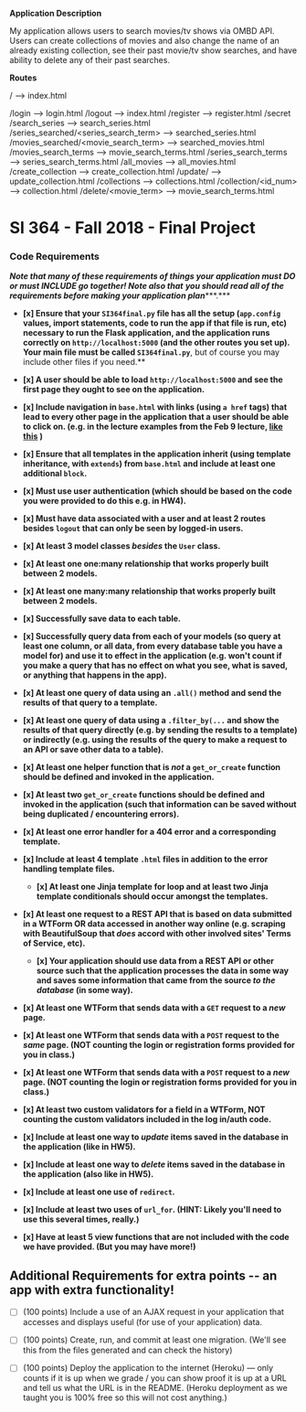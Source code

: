 **Application Description**

My application allows users to search movies/tv shows via OMBD API. Users can create collections of movies and also change the name of an already existing collection, see their past movie/tv show searches, and have ability to delete any of their past searches.

**Routes**

/ --> index.html

/login --> login.html
/logout --> index.html
/register --> register.html
/secret
/search_series —> search_series.html
/series_searched/<series_search_term> —> searched_series.html
/movies_searched/<movie_search_term> —> searched_movies.html
/movies_search_terms —> movie_search_terms.html
/series_search_terms —> series_search_terms.html
/all_movies —> all_movies.html
/create_collection —> create_collection.html
/update/<id> —> update_collection.html
/collections —> collections.html
/collection/<id_num> —> collection.html
/delete/<movie_term> —> movie_search_terms.html 


# SI 364 - Fall 2018 - Final Project

### **Code Requirements**
***Note that many of these requirements of things your application must DO or must INCLUDE go together! Note also that*** ***you should read all of the requirements before making your application plan******.***

- **[x] Ensure that your `SI364final.py` file has all the setup (`app.config` values, import statements, code to run the app if that file is run, etc) necessary to run the Flask application, and the application runs correctly on `http://localhost:5000` (and the other routes you set up). **Your main file must be called** `SI364final.py`**, but of course you may include other files if you need.**

- **[x] A user should be able to load `http://localhost:5000` and see the first page they ought to see on the application.**

- **[x] Include navigation in `base.html` with links (using `a href` tags) that lead to every other page in the application that a user should be able to click on. (e.g. in the lecture examples from the Feb 9 lecture, [like this](https://www.dropbox.com/s/hjcls4cfdkqwy84/Screenshot%202018-02-15%2013.26.32.png?dl=0) )**

- **[x] Ensure that all templates in the application inherit (using template inheritance, with `extends`) from `base.html` and include at least one additional `block`.**

- **[x] Must use user authentication (which should be based on the code you were provided to do this e.g. in HW4).**

- **[x] Must have data associated with a user and at least 2 routes besides `logout` that can only be seen by logged-in users.**

- **[x] At least 3 model classes *besides* the `User` class.**

- **[x] At least one one:many relationship that works properly built between 2 models.**

- **[x] At least one many:many relationship that works properly built between 2 models.**

- **[x] Successfully save data to each table.**

- **[x] Successfully query data from each of your models (so query at least one column, or all data, from every database table you have a model for) and use it to effect in the application (e.g. won't count if you make a query that has no effect on what you see, what is saved, or anything that happens in the app).**

- **[x] At least one query of data using an `.all()` method and send the results of that query to a template.**

- **[x] At least one query of data using a `.filter_by(...` and show the results of that query directly (e.g. by sending the results to a template) or indirectly (e.g. using the results of the query to make a request to an API or save other data to a table).**

- **[x] At least one helper function that is *not* a `get_or_create` function should be defined and invoked in the application.**

- **[x] At least two `get_or_create` functions should be defined and invoked in the application (such that information can be saved without being duplicated / encountering errors).**

- **[x] At least one error handler for a 404 error and a corresponding template.**

- **[x] Include at least 4 template `.html` files in addition to the error handling template files.**

  - **[x] At least one Jinja template for loop and at least two Jinja template conditionals should occur amongst the templates.**

- **[x] At least one request to a REST API that is based on data submitted in a WTForm OR data accessed in another way online (e.g. scraping with BeautifulSoup that *does* accord with other involved sites' Terms of Service, etc).**

  - **[x] Your application should use data from a REST API or other source such that the application processes the data in some way and saves some information that came from the source *to the database* (in some way).**

- **[x] At least one WTForm that sends data with a `GET` request to a *new* page.**

- **[x] At least one WTForm that sends data with a `POST` request to the *same* page. (NOT counting the login or registration forms provided for you in class.)**

- **[x] At least one WTForm that sends data with a `POST` request to a *new* page. (NOT counting the login or registration forms provided for you in class.)**

- **[x] At least two custom validators for a field in a WTForm, NOT counting the custom validators included in the log in/auth code.**

- **[x] Include at least one way to *update* items saved in the database in the application (like in HW5).**

- **[x] Include at least one way to *delete* items saved in the database in the application (also like in HW5).**

- **[x] Include at least one use of `redirect`.**

- **[x] Include at least two uses of `url_for`. (HINT: Likely you'll need to use this several times, really.)**

- **[x] Have at least 5 view functions that are not included with the code we have provided. (But you may have more!)**


## Additional Requirements for extra points -- an app with extra functionality!

- [ ] (100 points) Include a use of an AJAX request in your application that accesses and displays useful (for use of your application) data.
- [ ]  (100 points) Create, run, and commit at least one migration. (We'll see this from the files generated and can check the history)
- [ ]  (100 points) Deploy the application to the internet (Heroku) — only counts if it is up when we grade / you can show proof it is up at a URL and tell us what the URL is in the README. (Heroku deployment as we taught you is 100% free so this will not cost anything.)

